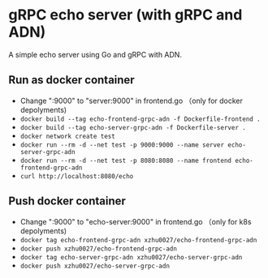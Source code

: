 # gRPC echo server (with gRPC and ADN)

A simple echo server using Go and gRPC with ADN.

## Run as docker container 
- Change ":9000" to "server:9000" in frontend.go （only for docker depolyments)
- `docker build --tag echo-frontend-grpc-adn -f Dockerfile-frontend .`
- `docker build --tag echo-server-grpc-adn -f Dockerfile-server .`
- `docker network create test`
- `docker run --rm -d --net test -p 9000:9000 --name server echo-server-grpc-adn`
- `docker run --rm -d --net test -p 8080:8080 --name frontend echo-frontend-grpc-adn`
- `curl http://localhost:8080/echo`

## Push docker container
- Change ":9000" to "echo-server:9000" in frontend.go （only for k8s depolyments)
- `docker tag echo-frontend-grpc-adn xzhu0027/echo-frontend-grpc-adn`
- `docker push xzhu0027/echo-frontend-grpc-adn`
- `docker tag echo-server-grpc-adn xzhu0027/echo-server-grpc-adn`
- `docker push xzhu0027/echo-server-grpc-adn`